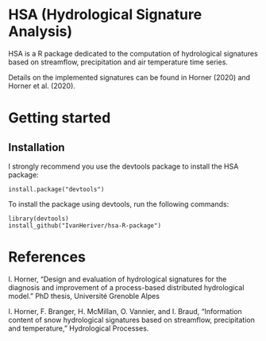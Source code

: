 # HSA (Hydrological Signature Analysis)

HSA is a R package dedicated to the computation of hydrological signatures based on streamflow, precipitation and air temperature time series.

Details on the implemented signatures can be found in Horner (2020) and Horner et al. (2020).

# Getting started

## Installation

I strongly recommend you use the devtools package to install the HSA package:

```splus
install.package("devtools")
```

To install the package using devtools, run the following commands:

```splus
library(devtools)
install_github("IvanHeriver/hsa-R-package")
```

# References

I. Horner, “Design and evaluation of hydrological signatures for the diagnosis and improvement of a process-based distributed hydrological model.” PhD thesis, Université Grenoble Alpes

I. Horner, F. Branger, H. McMillan, O. Vannier, and I. Braud, “Information content of snow hydrological signatures based on streamflow, precipitation and temperature,” Hydrological Processes.